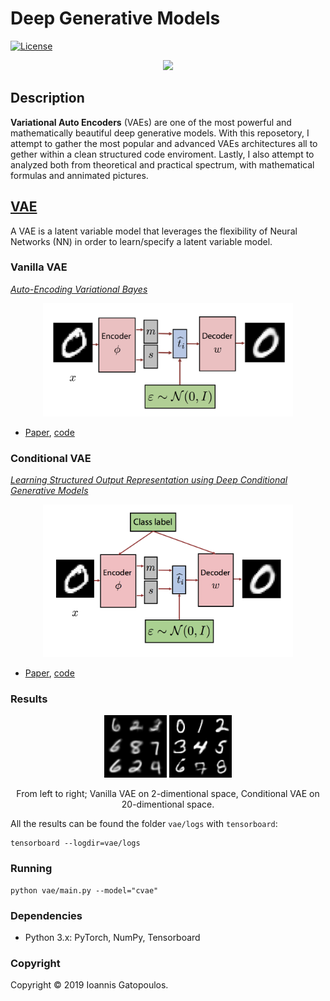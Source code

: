 # Deep Generative Models

[![License](http://img.shields.io/:license-mit-blue.svg)](LICENSE)

<p align="center">
  <img src="readme_imgs/generative_model.gif" width="150" />
</p>

## Description
__Variational Auto Encoders__ (VAEs) are one of the most powerful and mathematically beautiful deep generative models.
With this reposetory, I attempt to gather the most popular and advanced VAEs architectures all to gether within a clean structured code enviroment.
Lastly, I also attempt to analyzed both from theoretical and practical spectrum, with mathematical formulas and annimated pictures.

## [VAE](vae/)

A VAE is a latent variable model that leverages the flexibility of Neural Networks (NN) in order to learn/specify a latent variable model.

### Vanilla VAE
_[Auto-Encoding Variational Bayes](https://arxiv.org/abs/1312.6114)_

<p align="center">
  <img src="readme_imgs/vae_pipeline.png" width="400" />
</p>

- [Paper](https://arxiv.org/abs/1312.6114), [code](vae/models/vae.py)

### Conditional VAE
_[Learning Structured Output Representation using Deep Conditional Generative Models
](https://papers.nips.cc/paper/5775-learning-structured-output-representation-using-deep-conditional-generative-models)_

<p align="center">
  <img src="readme_imgs/cvae_pipeline.png" width="400" />
</p>

- [Paper](https://papers.nips.cc/paper/5775-learning-structured-output-representation-using-deep-conditional-generative-models), [code](vae/models/cvae.py)


### Results
<p align="center">
    <img src="readme_imgs/result_vae.png" width="100" />
    <img src="readme_imgs/result_cvae.png" width="100" />
</p>
<p align="center">
    From left to right; Vanilla VAE on 2-dimentional space, Conditional VAE on 20-dimentional space.
</p>


All the results can be found the folder `vae/logs` with `tensorboard`:
```
tensorboard --logdir=vae/logs
```

### Running
```
python vae/main.py --model="cvae"
```


### Dependencies
- Python 3.x: PyTorch, NumPy, Tensorboard


### Copyright
Copyright © 2019 Ioannis Gatopoulos.
